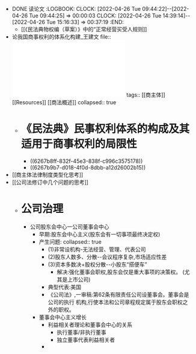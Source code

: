 - DONE 读论文
  :LOGBOOK:
  CLOCK: [2022-04-26 Tue 09:44:22]--[2022-04-26 Tue 09:44:25] =>  00:00:03
  CLOCK: [2022-04-26 Tue 14:39:14]--[2022-04-26 Tue 15:16:33] =>  00:37:19
  :END:
	- [[《民法典物权编（草案）》中的“正常经营买受人规则]]
- 论我国商事权利的体系化构建_王建文
  file:: ![论我国商事权利的体系化构建_王建文.pdf](../assets/论我国商事权利的体系化构建_王建文_1650960684973_0.pdf)
  tags:: [[商主体]] [[Resources]] [[商法概述]]
  collapsed:: true
	- # 《民法典》民事权利体系的构成及其适用于商事权利的局限性
		- ((6267b8ff-832f-45e3-838f-c996c3575178))
		- ((6267b9b7-d018-4f0d-8dbb-a12d26002b15))
- [[商主体法律制度类型化思考]]
- [[公司法修订中几个问题的思考]]
	- # 公司治理
		- 公司股东会中心一公司董事会中心
			- 早期:股东会中心主义(股东会有一切事项最终决定权)
			- 产生问题:
			  collapsed:: true
				- (1)非常设机构-无法经营、管理、代表公司
				- (2)股东人数多、分散--会议程序复杂,市场适应性差
				- (3)资本多数决+股权分散--小股东“搭便车”
					- 解决:强化董事会职权,股东会仅是重大事项的决策权。
					  (尤其是上市公司)
				- 典型代表:美国
				- 《公司法》,一审稿:第62条有限责任公司设董事会。董事会是公司的执行
				  机构,行使本法和公司章程规定属于股东会职权之外的职权。
			- 董事会中心主义增长
				- 利益相关者理论和董事会中心的关系
					- 执行董事/非执行董事
					- 独立董事代表利益相关者
				-